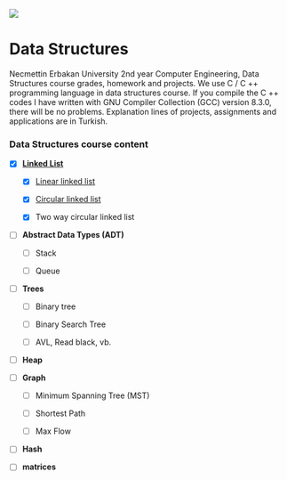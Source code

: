 ![](https://img.shields.io/badge/-Made_Wtih-blue.svg?style=flat&logo=c%2B%2B)

# Data Structures

Necmettin Erbakan University 2nd year Computer Engineering, Data Structures course grades, homework and projects. We use C / C ++ programming language in data structures course. If you compile the C ++ codes I have written with GNU Compiler Collection (GCC) version 8.3.0, there will be no problems. Explanation lines of projects, assignments and applications are in Turkish.


### Data Structures course content

* [x] [**Linked List**](/linked_list/)
  
    * [x] [Linear linked list](/linked_list/Linear_linked_list/)
     
    * [x] [Circular linked list](/linked_list/Circular_linked_list/)
    
    * [x] Two way circular linked list


* [ ] **Abstract Data Types (ADT)**

    * [ ] Stack
    
    * [ ] Queue


* [ ] **Trees**

    * [ ] Binary tree
    
    * [ ] Binary Search Tree
    
    * [ ] AVL, Read black, vb.


* [ ] **Heap**


* [ ] **Graph**

    * [ ] Minimum Spanning Tree (MST)
    
    * [ ] Shortest Path
    
    * [ ] Max Flow


* [ ] **Hash**


* [ ] **matrices**
